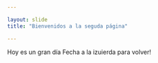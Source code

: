 ```yaml
---

layout: slide
title: "Bienvenidos a la seguda página"

---
```


Hoy es un gran día
Fecha a la izuierda para volver!
